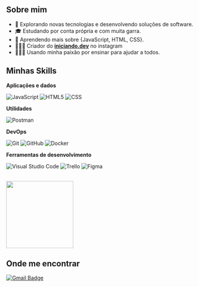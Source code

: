 <!--![](https://komarev.com/ghpvc/?username=jefersonbraine&color=006bed)-->
## Sobre mim

- 🤔 Explorando novas tecnologias e desenvolvendo soluções de software.
- 🎓 Estudando por conta própria e com muita garra.
- 🌱 Aprendendo mais sobre {JavaScript, HTML, CSS}.
- 👨🏻‍💻 Criador do [**iniciando.dev**](https://www.instagram.com/iniciando.dev/) no instagram
- 🧑🏻‍🏫 Usando minha paixão por ensinar para ajudar a todos.
   <!--- 💼 Trabalhando como {stack em que você trabalhar} na {empresa}.-->

## Minhas Skills

**Aplicações e dados**


![JavaScript](https://img.shields.io/badge/-JavaScript-333333?style=flat&logo=javascript)
![HTML5](https://img.shields.io/badge/-HTML5-333333?style=flat&logo=HTML5)
![CSS](https://img.shields.io/badge/-CSS-333333?style=flat&logo=CSS3&logoColor=1572B6)
<!--//![Flutter](https://img.shields.io/badge/-Flutter-333333?style=flat&logo=Flutter)
//![C++](https://img.shields.io/badge/-C++-333333?style=flat&logo=C%2B%2B&logoColor=00599C)
//![Java](https://img.shields.io/badge/-Java-333333?style=flat&logo=Java&logoColor=007396)
//![React](https://img.shields.io/badge/-React-333333?style=flat&logo=react)
//![React Native](https://img.shields.io/badge/-React%20Native-333333?style=flat&logo=react)
//![Jest](https://img.shields.io/badge/-Jest-333333?style=flat&logo=jest)
//![MySQL](https://img.shields.io/badge/-MySQL-333333?style=flat&logo=mysql)-->

**Utilidades**

<!--//![Insomnia](https://img.shields.io/badge/-Insomnia-333333?style=flat&logo=insomnia)-->
![Postman](https://img.shields.io/badge/-Postman-333333?style=flat&logo=postman)

**DevOps**

![Git](https://img.shields.io/badge/-Git-333333?style=flat&logo=git)
![GitHub](https://img.shields.io/badge/-GitHub-333333?style=flat&logo=github)
![Docker](https://img.shields.io/badge/-Docker-333333?style=flat&logo=docker)
<!--//![Bitbucket](https://img.shields.io/badge/-Bitbucket-333333?style=flat&logo=bitbucket)
//![Travis](https://img.shields.io/badge/-Travis-333333?style=flat&logo=travis)-->

**Ferramentas de desenvolvimento**

![Visual Studio Code](https://img.shields.io/badge/-Visual%20Studio%20Code-333333?style=flat&logo=visual-studio-code&logoColor=007ACC)
![Trello](https://img.shields.io/badge/-Trello-333333?style=flat&logo=trello&logoColor=007ACC)
![Figma](https://img.shields.io/badge/-Figma-333333?style=flat&logo=figma&logoColor=007ACC)
<!--![Adobe XD](https://img.shields.io/badge/-Adobe%20XD-333333?style=flat&logo=adobe-xd&logoColor=007ACC)-->
<!--//![Eclipse](https://img.shields.io/badge/-Eclipse-333333?style=flat&logo=eclipse-ide&logoColor=2C2255)-->


<br/>

<a href="https://github.com/jefersonbraine" title="Perfil do Jeferson">
  <img height="180em" src="https://github-readme-stats.vercel.app/api?username=jefersonbraine&theme=dracula&show_icons=true" />
</a>

## Onde me encontrar


[![Gmail Badge](https://img.shields.io/badge/-email-006bed?style=flat-square&logo=Gmail&logoColor=white&link=mailto:jefeleal363@gmail.com)](mailto:jefeleal363@gmail.com)

<!--[![GitHub](https://img.shields.io/github/followers/iuricode?label=follow&style=social)](LINK-DO-SEU-GITHUB)

[![Linkedin](https://img.shields.io/badge/-linkedin-blue?style=flat-square&logo=Linkedin&logoColor=white&link=https://www.linkedin.com/in/jeferson-braine-leal-a14108164/)](https://www.linkedin.com/in/jeferson-braine-leal-a14108164/)

<!--
**jefersonbraine/jefersonbraine** is a ✨ _special_ ✨ repository because its `README.md` (this file) appears on your GitHub profile.

Here are some ideas to get you started:

- 🔭 I’m currently working on ...
- 🌱 I’m currently learning ...
- 👯 I’m looking to collaborate on ...
- 🤔 I’m looking for help with ...
- 💬 Ask me about ...
- 📫 How to reach me: ...
- 😄 Pronouns: ...
- ⚡ Fun fact: ...
-->
